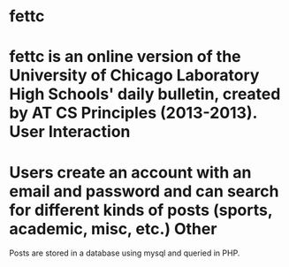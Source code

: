 fettc
=========
fettc is an online version of the University of Chicago Laboratory High Schools' daily bulletin, created by AT CS Principles (2013-2013).
User Interaction
=========
Users create an account with an email and password and can search for different kinds of posts (sports, academic, misc, etc.)
Other
=========
Posts are stored in a database using mysql and queried in PHP.
